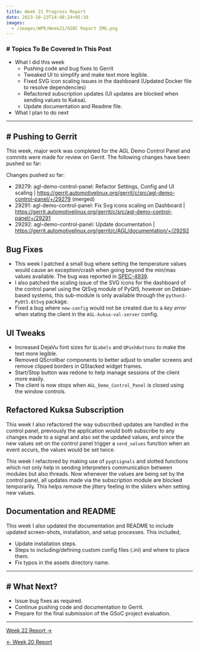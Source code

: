 ```yaml
---
title: Week 21 Progress Report
date: 2023-10-23T14:48:24+05:30
images:
  - /images/WPR/Week21/GSOC Report IMG.png
---
```

### # Topics To Be Covered In This Post
- What I did this week
	- Pushing code and bug fixes to Gerrit
	- Tweaked UI to simplify and make text more legible.
	- Fixed SVG icon scaling issues in the dashboard (Updated Docker file to resolve dependencies)
	- Refactored subscription updates (UI updates are blocked when sending values to Kuksa).
	- Update documentation and Readme file.
- What I plan to do next 

---
## # Pushing to Gerrit

This week, major work was completed for the AGL Demo Control Panel and commits were made for review on Gerrit. The following changes have been pushed so far:

Changes pushed so far:
- 29279: agl-demo-control-panel: Refactor Settings, Config and UI scaling | https://gerrit.automotivelinux.org/gerrit/c/src/agl-demo-control-panel/+/29279 (merged)
- 29291: agl-demo-control-panel: Fix Svg icons scaling on Dashboard | https://gerrit.automotivelinux.org/gerrit/c/src/agl-demo-control-panel/+/29291
- 29292: agl-demo-control-panel: Update documentation | https://gerrit.automotivelinux.org/gerrit/c/AGL/documentation/+/29292

## Bug Fixes

- This week I patched a small bug where setting the temperature values would cause an exception/crash when going beyond the min/max values available. The bug was reported in [SPEC-4939](https://jira.automotivelinux.org/browse/SPEC-4939).
- I also patched the scaling issue of the SVG icons for the dashboard of the control panel using the QtSvg module of PyQt5, however on Debian-based systems, this sub-module is only available through the `python3-PyQt5.QtSvg` package. 
- Fixed a bug where `new-config` would not be created due to a *key error* when stating the client in the `AGL-kuksa-val-server` config.
## UI Tweaks

- Increased DejaVu font sizes for `QLabels` and `QPushButtons` to make the text more legible.
- Removed QScrollbar components to better adjust to smaller screens and remove clipped borders in QStacked widget frames.
- Start/Stop button was redone to help manage sessions of the client more easily.
- The client is now stops when `AGL_Demo_Control_Panel` is closed using the window controls.
## Refactored Kuksa Subscription

This week I also refactored the way subscribed updates are handled in the control panel, previously the application would both subscribe to any changes made to a signal and also set the updated values, and since the new values set on the control panel trigger a `send_values` function when an event occurs, the values would be set twice.

This week I refactored by making use of `pyqtsignals` and slotted functions which not only help in sending interpreters communication between modules but also threads. Now whenever the values are being set by the control panel, all updates made via the subscription module are blocked temporarily. This helps remove the jittery feeling in the sliders when setting new values. 

## Documentation and README

This week I also updated the documentation and README to include updated screen-shots, installation, and setup processes. This included,
- Update installation steps.
- Steps to including/defining custom config files (.ini) and where to place them.
- Fix typos in the assets directory name.

---

## # What Next?

- Issue bug fixes as required.
- Continue pushing code and documentation to Gerrit.
- Prepare for the final submission of the GSoC project evaluation.

---

[Week 22 Report →](/articles/week-22)

[← Week 20 Report](/articles/week-20)